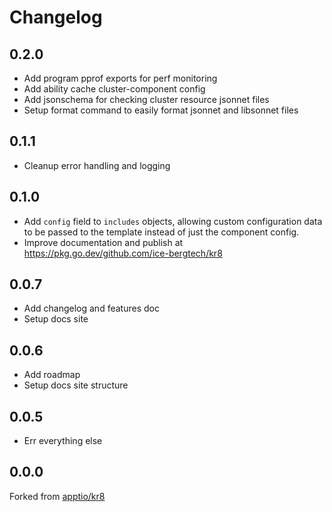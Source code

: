# Changelog

## 0.2.0

* Add program pprof exports for perf monitoring
* Add ability cache cluster-component config
* Add jsonschema for checking cluster resource jsonnet files
* Setup format command to easily format jsonnet and libsonnet files

## 0.1.1

* Cleanup error handling and logging

## 0.1.0

* Add `config` field to `includes` objects, allowing custom configuration data to be passed to the template instead of just the component config.
* Improve documentation and publish at https://pkg.go.dev/github.com/ice-bergtech/kr8

## 0.0.7

* Add changelog and features doc
* Setup docs site

## 0.0.6

* Add roadmap
* Setup docs site structure

## 0.0.5

* Err everything else

## 0.0.0

Forked from [apptio/kr8](https://github.com/apptio/kr8)
